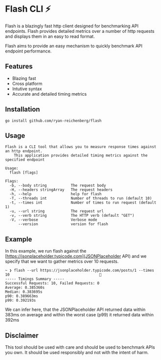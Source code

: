 # Flash CLI ⚡️

Flash is a blazingly fast http client designed for benchmarking API endpoints. Flash provides detailed metrics over a number of http requests and displays them in an easy to read format.

Flash aims to provide an easy mechanism to quickly benchmark API endpoint performance.

## Features

- Blazing fast
- Cross platform
- Intutive syntax
- Accurate and detailed timing metrics

## Installation

```
go install github.com/ryan-reichenberg/flash
```

## Usage

```
Flash is a CLI tool that allows you to measure response times against an http endpoint.
	This application provides detailed timing metrics against the specified endpoint

Usage:
  flash [flags]

Flags:
  -b, --body string           The request body
  -H, --headers stringArray   The request headers
  -h, --help                  help for flash
  -T, --threads int           Number of threads to run (default 10)
  -t, --times int             Number of times to run request (default 1)
  -u, --url string            The request url
  -v, --verb string           The HTTP verb (default "GET")
  -V, --verbose               Verbose mode
      --version               version for flash
```

## Example

In this example, we run flash against the [https://jsonplaceholder.typicode.com](JSONPlaceholder API) and we specify that we want to gather metrics over 10 requests.

```
~ ❯ flash --url https://jsonplaceholder.typicode.com/posts/1 --times 10                                         
----- Timings Summary -----
Successful Requests: 10, Failed Requests: 0
Average: 0.385360s
Median: 0.383695s
p90: 0.389663ms
p99: 0.392193s
```

We can infer here, that the JSONPlaceholder API returned data within 383ms on average and within the worst case (p99) it returned data within 392ms

## Disclaimer

This tool should be used with care and should be used to benchmark APIs you own. It should be used responsibly and not with the intent of harm.
